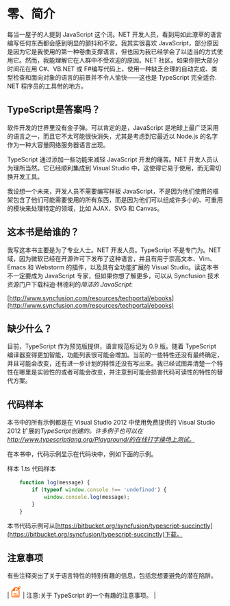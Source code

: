 # 零、简介

每当一屋子的人提到 JavaScript 这个词。NET 开发人员，看到用如此潦草的语言编写任何东西都会感到明显的颤抖和不安。我其实很喜欢 JavaScript，部分原因是因为它是我使用的第一种卷曲支撑语言，但也因为我已经学会了以适当的方式使用它。然而，我能理解它在人群中不受欢迎的原因。NET 社区。如果你把大部分时间花在用 C#、VB.NET 或 F#编写代码上，使用一种缺乏合理的自动完成、类型检查和面向对象的语言的前景并不令人愉快——这也是 TypeScript 完全适合. NET 程序员的工具带的地方。

## TypeScript是答案吗？

软件开发的世界里没有金子弹。可以肯定的是，JavaScript 是地球上最广泛采用的语言之一，而且它不太可能很快消失，尤其是考虑到它最近以 Node.js 的名字作为一种大容量网络服务器语言出现。

TypeScript 通过添加一些功能来减轻 JavaScript 开发的痛苦。NET 开发人员认为理所当然。它已经顺利集成到 Visual Studio 中，这使得它易于使用，而无需切换开发工具。

我设想一个未来，开发人员不需要编写样板 JavaScript，不是因为他们使用的框架包含了他们可能需要使用的所有东西，而是因为他们可以组成许多小的、可重用的模块来处理特定的领域，比如 AJAX、SVG 和 Canvas。

## 这本书是给谁的？

我写这本书主要是为了专业人士。NET 开发人员。TypeScript 不是专门为。NET 域，因为微软已经在开源许可下发布了这种语言，并且有用于崇高文本、Vim、Emacs 和 Webstorm 的插件，以及具有全功能扩展的 Visual Studio。读这本书不一定要成为 JavaScript 专家，但如果你想了解更多，可以从 Syncfusion 技术资源门户下载科迪·林德利的*简洁的 JavaScript*:

[http://www.syncfusion.com/resources/techportal/ebooks](http://www.syncfusion.com/resources/techportal/ebooks)

## 缺少什么？

目前，TypeScript 作为预览版提供，语言规范标记为 0.9 版。随着 TypeScript 编译器变得更加智能，功能列表很可能会增加。当前的一些特性还没有最终确定，并且可能会改变，还有进一步计划的特性还没有写出来。我已经试图弄清楚一个特性在哪里是实验性的或者可能会改变，并注意到可能会损害代码可读性的特性的替代方案。

## 代码样本

本书中的所有示例都是在 Visual Studio 2012 中使用免费提供的 Visual Studio 2012 扩展的*TypeScript创建的。许多例子也可以在 http://www.typescriptlang.org/Playground/的在线打字操场上测试。*

在本书中，代码示例显示在代码块中，例如下面的示例。

样本 1.ts 代码样本

```ts
    function log(message) {
        if (typeof window.console !== 'undefined') {
            window.console.log(message);
        }
    }

```

本书代码示例可从[https://bitbucket.org/syncfusion/typescript-succinctly](https://bitbucket.org/syncfusion/typescript-succinctly)下载。

## 注意事项

有些注释突出了关于语言特性的特别有趣的信息，包括您想要避免的潜在陷阱。

| ![](img/image001.png) | 注意:关于 TypeScript 的一个有趣的注意事项。 |